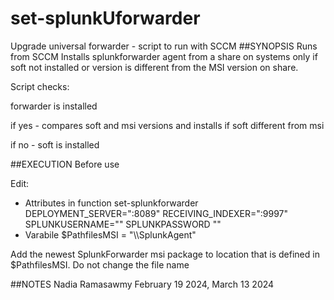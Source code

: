 # set-splunkUforwarder
Upgrade universal forwarder - script to run with SCCM
##SYNOPSIS
Runs from SCCM 
Installs splunkforwarder agent from a share  on systems only if soft not installed or version is different from the MSI version on share.

Script checks:

forwarder is installed

if yes - compares soft and msi versions and installs if soft different from msi

if no - soft is installed

##EXECUTION
Before use 

Edit: 
- Attributes in function set-splunkforwarder
  DEPLOYMENT_SERVER="<splunkDeployment>:8089"
  RECEIVING_INDEXER="<SplunkIndexer>:9997"
  SPLUNKUSERNAME="<splunkUSER>"
  SPLUNKPASSWORD "<EnterPassword>"
- Varabile $PathfilesMSI = "\\<Server>\SplunkAgent\"

Add the newest SplunkForwarder msi package to location that is defined in $PathfilesMSI. Do not change the file name

##NOTES
Nadia Ramasawmy February 19 2024, March 13 2024
